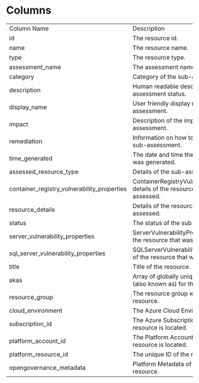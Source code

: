 # Columns  

<table>
	<tr><td>Column Name</td><td>Description</td></tr>
	<tr><td>id</td><td>The resource id.</td></tr>
	<tr><td>name</td><td>The resource name.</td></tr>
	<tr><td>type</td><td>The resource type.</td></tr>
	<tr><td>assessment_name</td><td>The assessment name.</td></tr>
	<tr><td>category</td><td>Category of the sub-assessment.</td></tr>
	<tr><td>description</td><td>Human readable description of the assessment status.</td></tr>
	<tr><td>display_name</td><td>User friendly display name of the sub-assessment.</td></tr>
	<tr><td>impact</td><td>Description of the impact of this sub-assessment.</td></tr>
	<tr><td>remediation</td><td>Information on how to remediate this sub-assessment.</td></tr>
	<tr><td>time_generated</td><td>The date and time the sub-assessment was generated.</td></tr>
	<tr><td>assessed_resource_type</td><td>Details of the sub-assessment.</td></tr>
	<tr><td>container_registry_vulnerability_properties</td><td>ContainerRegistryVulnerabilityProperties details of the resource that was assessed.</td></tr>
	<tr><td>resource_details</td><td>Details of the resource that was assessed.</td></tr>
	<tr><td>status</td><td>The status of the sub-assessment.</td></tr>
	<tr><td>server_vulnerability_properties</td><td>ServerVulnerabilityProperties details of the resource that was assessed.</td></tr>
	<tr><td>sql_server_vulnerability_properties</td><td>SQLServerVulnerabilityProperties details of the resource that was assessed.</td></tr>
	<tr><td>title</td><td>Title of the resource.</td></tr>
	<tr><td>akas</td><td>Array of globally unique identifier strings (also known as) for the resource.</td></tr>
	<tr><td>resource_group</td><td>The resource group which holds this resource.</td></tr>
	<tr><td>cloud_environment</td><td>The Azure Cloud Environment.</td></tr>
	<tr><td>subscription_id</td><td>The Azure Subscription ID in which the resource is located.</td></tr>
	<tr><td>platform_account_id</td><td>The Platform Account ID in which the resource is located.</td></tr>
	<tr><td>platform_resource_id</td><td>The unique ID of the resource in OG.</td></tr>
	<tr><td>opengovernance_metadata</td><td>Platform Metadata of the Azure resource.</td></tr>
</table>
